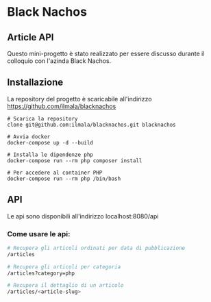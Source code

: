 # Black Nachos

## Article API

Questo mini-progetto è stato realizzato per essere discusso durante il colloquio con l'azinda Black Nachos.

## Installazione
La repository del progetto è scaricabile all'indirizzo https://github.com/ilmala/blacknachos


```shell
# Scarica la repository 
clone git@github.com:ilmala/blacknachos.git blacknachos

# Avvia docker
docker-compose up -d --build

# Installa le dipendenze php
docker-compose run --rm php composer install

# Per accedere al container PHP
docker-compose run --rm php /bin/bash
```

## API
Le api sono disponibili all'indirizzo localhost:8080/api

### Come usare le api:

```bash
# Recupera gli articoli ordinati per data di pubblicazione
/articles

# Recupera gli articoli per categoria
/articles?category=php

# Recupera il dettaglio di un articolo
/articles/<article-slug>
```